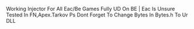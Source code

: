 
Working Injector For All Eac/Be Games Fully UD On BE | Eac Is Unsure Tested In FN,Apex.Tarkov
Ps Dont Forget To Change Bytes In Bytes.h To Ur DLL
